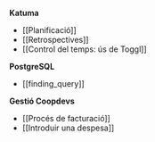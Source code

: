 **Katuma**

* [[Planificació]]
* [[Retrospectives]]
* [[Control del temps: ús de Toggl]]

**PostgreSQL**

* [[finding_query]]

**Gestió Coopdevs**

* [[Procés de facturació]]
* [[Introduir una despesa]]
